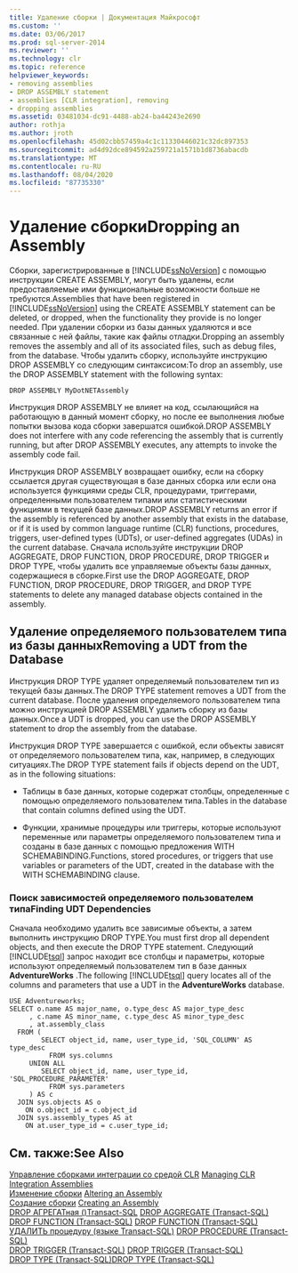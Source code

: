 ```yaml
---
title: Удаление сборки | Документация Майкрософт
ms.custom: ''
ms.date: 03/06/2017
ms.prod: sql-server-2014
ms.reviewer: ''
ms.technology: clr
ms.topic: reference
helpviewer_keywords:
- removing assemblies
- DROP ASSEMBLY statement
- assemblies [CLR integration], removing
- dropping assemblies
ms.assetid: 03481034-dc91-4488-ab24-ba44243e2690
author: rothja
ms.author: jroth
ms.openlocfilehash: 45d02cbb57459a4c1c11330446021c32dc897353
ms.sourcegitcommit: ad4d92dce894592a259721a1571b1d8736abacdb
ms.translationtype: MT
ms.contentlocale: ru-RU
ms.lasthandoff: 08/04/2020
ms.locfileid: "87735330"
---
```

# <a name="dropping-an-assembly"></a><span data-ttu-id="c267b-102">Удаление сборки</span><span class="sxs-lookup"><span data-stu-id="c267b-102">Dropping an Assembly</span></span>
  <span data-ttu-id="c267b-103">Сборки, зарегистрированные в [!INCLUDE[ssNoVersion](../../../includes/ssnoversion-md.md)] с помощью инструкции CREATE ASSEMBLY, могут быть удалены, если предоставляемые ими функциональные возможности больше не требуются.</span><span class="sxs-lookup"><span data-stu-id="c267b-103">Assemblies that have been registered in [!INCLUDE[ssNoVersion](../../../includes/ssnoversion-md.md)] using the CREATE ASSEMBLY statement can be deleted, or dropped, when the functionality they provide is no longer needed.</span></span> <span data-ttu-id="c267b-104">При удалении сборки из базы данных удаляются и все связанные с ней файлы, такие как файлы отладки.</span><span class="sxs-lookup"><span data-stu-id="c267b-104">Dropping an assembly removes the assembly and all of its associated files, such as debug files, from the database.</span></span> <span data-ttu-id="c267b-105">Чтобы удалить сборку, используйте инструкцию DROP ASSEMBLY со следующим синтаксисом:</span><span class="sxs-lookup"><span data-stu-id="c267b-105">To drop an assembly, use the DROP ASSEMBLY statement with the following syntax:</span></span>  
  
```  
DROP ASSEMBLY MyDotNETAssembly  
```  
  
 <span data-ttu-id="c267b-106">Инструкция DROP ASSEMBLY не влияет на код, ссылающийся на работающую в данный момент сборку, но после ее выполнения любые попытки вызова кода сборки завершатся ошибкой.</span><span class="sxs-lookup"><span data-stu-id="c267b-106">DROP ASSEMBLY does not interfere with any code referencing the assembly that is currently running, but after DROP ASSEMBLY executes, any attempts to invoke the assembly code fail.</span></span>  
  
 <span data-ttu-id="c267b-107">Инструкция DROP ASSEMBLY возвращает ошибку, если на сборку ссылается другая существующая в базе данных сборка или если она используется функциями среды CLR, процедурами, триггерами, определенными пользователем типами или статистическими функциями в текущей базе данных.</span><span class="sxs-lookup"><span data-stu-id="c267b-107">DROP ASSEMBLY returns an error if the assembly is referenced by another assembly that exists in the database, or if it is used by common language runtime (CLR) functions, procedures, triggers, user-defined types (UDTs), or user-defined aggregates (UDAs) in the current database.</span></span> <span data-ttu-id="c267b-108">Сначала используйте инструкции DROP AGGREGATE, DROP FUNCTION, DROP PROCEDURE, DROP TRIGGER и DROP TYPE, чтобы удалить все управляемые объекты базы данных, содержащиеся в сборке.</span><span class="sxs-lookup"><span data-stu-id="c267b-108">First use the DROP AGGREGATE, DROP FUNCTION, DROP PROCEDURE, DROP TRIGGER, and DROP TYPE statements to delete any managed database objects contained in the assembly.</span></span>  
  
## <a name="removing-a-udt-from-the-database"></a><span data-ttu-id="c267b-109">Удаление определяемого пользователем типа из базы данных</span><span class="sxs-lookup"><span data-stu-id="c267b-109">Removing a UDT from the Database</span></span>  
 <span data-ttu-id="c267b-110">Инструкция DROP TYPE удаляет определяемый пользователем тип из текущей базы данных.</span><span class="sxs-lookup"><span data-stu-id="c267b-110">The DROP TYPE statement removes a UDT from the current database.</span></span> <span data-ttu-id="c267b-111">После удаления определяемого пользователем типа можно инструкцией DROP ASSEMBLY удалить сборку из базы данных.</span><span class="sxs-lookup"><span data-stu-id="c267b-111">Once a UDT is dropped, you can use the DROP ASSEMBLY statement to drop the assembly from the database.</span></span>  
  
 <span data-ttu-id="c267b-112">Инструкция DROP TYPE завершается с ошибкой, если объекты зависят от определяемого пользователем типа, как, например, в следующих ситуациях.</span><span class="sxs-lookup"><span data-stu-id="c267b-112">The DROP TYPE statement fails if objects depend on the UDT, as in the following situations:</span></span>  
  
-   <span data-ttu-id="c267b-113">Таблицы в базе данных, которые содержат столбцы, определенные с помощью определяемого пользователем типа.</span><span class="sxs-lookup"><span data-stu-id="c267b-113">Tables in the database that contain columns defined using the UDT.</span></span>  
  
-   <span data-ttu-id="c267b-114">Функции, хранимые процедуры или триггеры, которые используют переменные или параметры определяемого пользователем типа и созданы в базе данных с помощью предложения WITH SCHEMABINDING.</span><span class="sxs-lookup"><span data-stu-id="c267b-114">Functions, stored procedures, or triggers that use variables or parameters of the UDT, created in the database with the WITH SCHEMABINDING clause.</span></span>  
  
### <a name="finding-udt-dependencies"></a><span data-ttu-id="c267b-115">Поиск зависимостей определяемого пользователем типа</span><span class="sxs-lookup"><span data-stu-id="c267b-115">Finding UDT Dependencies</span></span>  
 <span data-ttu-id="c267b-116">Сначала необходимо удалить все зависимые объекты, а затем выполнить инструкцию DROP TYPE.</span><span class="sxs-lookup"><span data-stu-id="c267b-116">You must first drop all dependent objects, and then execute the DROP TYPE statement.</span></span> <span data-ttu-id="c267b-117">Следующий [!INCLUDE[tsql](../../../includes/tsql-md.md)] запрос находит все столбцы и параметры, которые используют определяемый пользователем тип в базе данных **AdventureWorks** .</span><span class="sxs-lookup"><span data-stu-id="c267b-117">The following [!INCLUDE[tsql](../../../includes/tsql-md.md)] query locates all of the columns and parameters that use a UDT in the **AdventureWorks** database.</span></span>  
  
```  
USE Adventureworks;  
SELECT o.name AS major_name, o.type_desc AS major_type_desc  
     , c.name AS minor_name, c.type_desc AS minor_type_desc  
     , at.assembly_class  
  FROM (  
        SELECT object_id, name, user_type_id, 'SQL_COLUMN' AS type_desc  
          FROM sys.columns  
     UNION ALL  
        SELECT object_id, name, user_type_id, 'SQL_PROCEDURE_PARAMETER'  
          FROM sys.parameters  
     ) AS c  
  JOIN sys.objects AS o  
    ON o.object_id = c.object_id  
  JOIN sys.assembly_types AS at  
    ON at.user_type_id = c.user_type_id;   
```  
  
## <a name="see-also"></a><span data-ttu-id="c267b-118">См. также:</span><span class="sxs-lookup"><span data-stu-id="c267b-118">See Also</span></span>  
 <span data-ttu-id="c267b-119">[Управление сборками интеграции со средой CLR](managing-clr-integration-assemblies.md) </span><span class="sxs-lookup"><span data-stu-id="c267b-119">[Managing CLR Integration Assemblies](managing-clr-integration-assemblies.md) </span></span>  
 <span data-ttu-id="c267b-120">[Изменение сборки](altering-an-assembly.md) </span><span class="sxs-lookup"><span data-stu-id="c267b-120">[Altering an Assembly](altering-an-assembly.md) </span></span>  
 <span data-ttu-id="c267b-121">[Создание сборки](creating-an-assembly.md) </span><span class="sxs-lookup"><span data-stu-id="c267b-121">[Creating an Assembly](creating-an-assembly.md) </span></span>  
 <span data-ttu-id="c267b-122">[DROP АГРЕГАТная &#40;&#41;Transact-SQL](/sql/t-sql/statements/drop-aggregate-transact-sql) </span><span class="sxs-lookup"><span data-stu-id="c267b-122">[DROP AGGREGATE &#40;Transact-SQL&#41;](/sql/t-sql/statements/drop-aggregate-transact-sql) </span></span>  
 <span data-ttu-id="c267b-123">[DROP FUNCTION (Transact-SQL)](/sql/t-sql/statements/drop-function-transact-sql) </span><span class="sxs-lookup"><span data-stu-id="c267b-123">[DROP FUNCTION &#40;Transact-SQL&#41;](/sql/t-sql/statements/drop-function-transact-sql) </span></span>  
 <span data-ttu-id="c267b-124">[УДАЛИТЬ процедуру &#40;языке Transact-SQL&#41;](/sql/t-sql/statements/drop-procedure-transact-sql) </span><span class="sxs-lookup"><span data-stu-id="c267b-124">[DROP PROCEDURE &#40;Transact-SQL&#41;](/sql/t-sql/statements/drop-procedure-transact-sql) </span></span>  
 <span data-ttu-id="c267b-125">[DROP TRIGGER (Transact-SQL)](/sql/t-sql/statements/drop-trigger-transact-sql) </span><span class="sxs-lookup"><span data-stu-id="c267b-125">[DROP TRIGGER &#40;Transact-SQL&#41;](/sql/t-sql/statements/drop-trigger-transact-sql) </span></span>  
 [<span data-ttu-id="c267b-126">DROP TYPE (Transact-SQL)</span><span class="sxs-lookup"><span data-stu-id="c267b-126">DROP TYPE &#40;Transact-SQL&#41;</span></span>](/sql/t-sql/statements/drop-type-transact-sql)  
  
  
